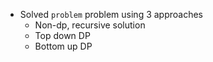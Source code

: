 * Solved `problem` problem using 3 approaches
  * Non-dp, recursive solution
  * Top down DP
  * Bottom up DP
